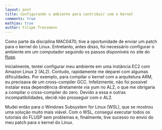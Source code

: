 ```yaml
---
layout: post
title: Configurando o ambiente para contribuir com o kernel
comments: true
mathjax: true
author: Filipe Tressmann
---
```


Como parte da disciplina MAC0470, tive a oportunidade de enviar um patch para o kernel do Linux. Entretanto, antes disso, foi necessário configurar o ambiente em um computador seguindo os passos disponíveis no site do [flusp](https://flusp.ime.usp.br/).

Inicialmente, tentei configurar meu ambiente em uma instância EC2 com Amazon Linux 2 (AL2). Contudo, rapidamente me deparei com algumas dificuldades. Por exemplo, para compilar o kernel com a arquitetura ARM, eu precisava de um cross-compiler GCC. Infelizmente, não foi possível instalar essa dependência diretamente via yum no AL2, o que me obrigaria a compilar o cross-compiler do zero. Devido a essa e outras incompatibilidades, decidi não prosseguir com o AL2.

Mudei então para o Windows Subsystem for Linux (WSL), que se mostrou uma solução muito mais viável. Com o WSL, consegui executar todos os tutoriais do FLUSP sem problemas e, finalmente, tive sucesso no envio do meu patch para o kernel do Linux.
